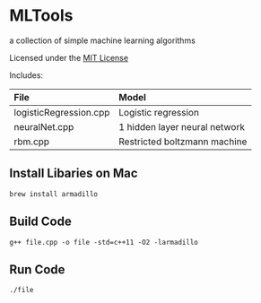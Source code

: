 # MLTools
a collection of simple machine learning algorithms

Licensed under the [MIT License](https://opensource.org/licenses/MIT)

Includes:


| File                    | Model                           |
|:----------------------- |:------------------------------- |
| logisticRegression.cpp  | Logistic regression             |
| neuralNet.cpp           | 1 hidden layer neural network   |
| rbm.cpp                 | Restricted boltzmann machine    |

## Install Libaries on Mac

```
brew install armadillo
```

## Build Code

```
g++ file.cpp -o file -std=c++11 -O2 -larmadillo
```

## Run Code
```
./file
```
